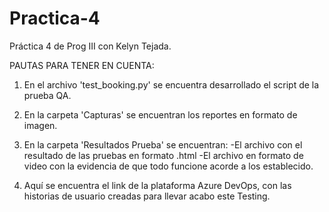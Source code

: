 # Practica-4
Práctica 4 de Prog III con Kelyn Tejada.

PAUTAS PARA TENER EN CUENTA:

1. En el archivo 'test_booking.py' se encuentra desarrollado el script de la prueba QA.

2. En la carpeta 'Capturas' se encuentran los reportes en formato de imagen.

3. En la carpeta 'Resultados Prueba' se encuentran:
    -El archivo con el resultado de las pruebas en formato .html
    -El archivo en formato de video con la evidencia de que todo funcione acorde a los establecido.
    
4. Aquí se encuentra el link de la plataforma Azure DevOps, con las historias de usuario creadas para llevar acabo este Testing. 

